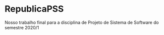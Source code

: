 # RepublicaPSS
Nosso trabalho final para a disciplina de Projeto de Sistema de Software do semestre 2020/1
